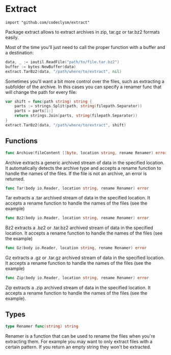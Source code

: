 Extract
=====================

    import "github.com/codeclysm/extract"

Package extract allows to extract archives in zip, tar.gz or tar.bz2 formats
easily.

Most of the time you'll just need to call the proper function with a buffer and
a destination:

```go
data, _ := ioutil.ReadFile("path/to/file.tar.bz2")
buffer := bytes.NewBuffer(data)
extract.TarBz2(data, "/path/where/to/extract", nil)
```

Sometimes you'll want a bit more control over the files, such as extracting a
subfolder of the archive. In this cases you can specify a renamer func that will
change the path for every file:

```go
var shift = func(path string) string {
    parts := strings.Split(path, string(filepath.Separator))
    parts = parts[1:]
    return strings.Join(parts, string(filepath.Separator))
}
extract.TarBz2(data, "/path/where/to/extract", shift)
```



Functions
---------

```go
func Archive(fileContent []byte, location string, rename Renamer) error
```

Archive extracts a generic archived stream of data in the specified location.
It automatically detects the archive type and accepts a rename function to
handle the names of the files.
If the file is not an archive, an error is returned.

```go
func Tar(body io.Reader, location string, rename Renamer) error
```

Tar extracts a .tar archived stream of data in the specified location. It
accepts a rename function to handle the names of the files (see the example)


```go
func Bz2(body io.Reader, location string, rename Renamer) error
```

Bz2 extracts a .bz2 or .tar.bz2 archived stream of data in the specified location.
It accepts a rename function to handle the names of the files (see the example)


```go
func Gz(body io.Reader, location string, rename Renamer) error
```

Gz extracts a .gz or .tar.gz archived stream of data in the specified location.
It accepts a rename function to handle the names of the files (see the example)


```go
func Zip(body io.Reader, location string, rename Renamer) error
```

Zip extracts a .zip archived stream of data in the specified location. It
accepts a rename function to handle the names of the files (see the example).

Types
-----


```go
type Renamer func(string) string
```
Renamer is a function that can be used to rename the files when you're
extracting them. For example you may want to only extract files with a certain
pattern. If you return an empty string they won't be extracted.
